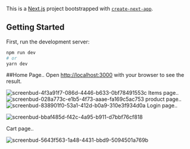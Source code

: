 This is a [Next.js](https://nextjs.org/) project bootstrapped with [`create-next-app`](https://github.com/vercel/next.js/tree/canary/packages/create-next-app).

## Getting Started

First, run the development server:

```bash
npm run dev
# or
yarn dev
```
##Home Page..
Open [http://localhost:3000](http://localhost:3000) with your browser to see the result.

![screenbud-4f3a91f7-086d-4446-b633-0bf78491553c](https://user-images.githubusercontent.com/76027073/176449153-231fd6bb-3251-4b04-b212-2b7bb9207a58.png)
Items page..
![screenbud-028a773c-e1b5-4f73-aaae-fa169c5ac753](https://user-images.githubusercontent.com/76027073/176450230-f1cd4a86-3a1f-4c93-867a-578088d3dd25.png)
product page..
![screenbud-838901f0-53a1-412d-b0a9-310e3f934d0a](https://user-images.githubusercontent.com/76027073/176450550-8054c983-028a-46b0-8a23-336fb7f701d9.png)
Login page..


![screenbud-bbaf485d-f42c-4a95-b911-d7bbf76cf818](https://user-images.githubusercontent.com/76027073/176451187-b11f2e63-d4e6-4357-89d2-704c3853e832.png)

Cart page..

![screenbud-5643f563-1a48-4431-bbd9-5094501a769b](https://user-images.githubusercontent.com/76027073/176451464-15933971-c29e-4ac0-9de7-7a0069c5bcf6.png)
